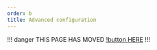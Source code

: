 ```yaml
---
order: b
title: Advanced configuration
---
```

!!! danger
THIS PAGE HAS MOVED [!button HERE](https://cursegradle.fdd-docs.com/advanced-configuration/)
!!!


